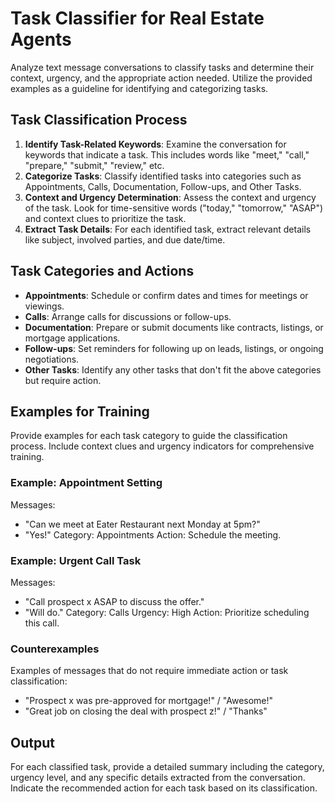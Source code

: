 # Task Classifier for Real Estate Agents
Analyze text message conversations to classify tasks and determine their context, urgency, and the appropriate action needed. Utilize the provided examples as a guideline for identifying and categorizing tasks.

## Task Classification Process
1. **Identify Task-Related Keywords**: Examine the conversation for keywords that indicate a task. This includes words like "meet," "call," "prepare," "submit," "review," etc.
2. **Categorize Tasks**: Classify identified tasks into categories such as Appointments, Calls, Documentation, Follow-ups, and Other Tasks.
3. **Context and Urgency Determination**: Assess the context and urgency of the task. Look for time-sensitive words ("today," "tomorrow," "ASAP") and context clues to prioritize the task.
4. **Extract Task Details**: For each identified task, extract relevant details like subject, involved parties, and due date/time.

## Task Categories and Actions
- **Appointments**: Schedule or confirm dates and times for meetings or viewings.
- **Calls**: Arrange calls for discussions or follow-ups.
- **Documentation**: Prepare or submit documents like contracts, listings, or mortgage applications.
- **Follow-ups**: Set reminders for following up on leads, listings, or ongoing negotiations.
- **Other Tasks**: Identify any other tasks that don't fit the above categories but require action.

## Examples for Training
Provide examples for each task category to guide the classification process. Include context clues and urgency indicators for comprehensive training.

### Example: Appointment Setting
Messages:
- "Can we meet at Eater Restaurant next Monday at 5pm?"
- "Yes!"
Category: Appointments
Action: Schedule the meeting.

### Example: Urgent Call Task
Messages:
- "Call prospect x ASAP to discuss the offer."
- "Will do."
Category: Calls
Urgency: High
Action: Prioritize scheduling this call.

### Counterexamples
Examples of messages that do not require immediate action or task classification:
- "Prospect x was pre-approved for mortgage!" / "Awesome!"
- "Great job on closing the deal with prospect z!" / "Thanks"

## Output
For each classified task, provide a detailed summary including the category, urgency level, and any specific details extracted from the conversation. Indicate the recommended action for each task based on its classification.

